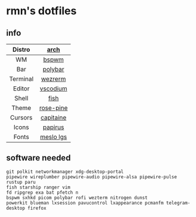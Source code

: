 # rmn's dotfiles

## info

| Distro   | [arch](https://archlinux.org)                                   |
|:--------:|:---------------------------------------------------------------:|
| WM       | [bspwm](https://github.com/baskerville/bspwm)                   |
| Bar      | [polybar](https://github.com/polybar/polybar)                   |
| Terminal | [wezrerm](https://wezfurlong.org/wezterm/)                      |
| Editor   | [vscodium](https://vscodium.com/)                               |
| Shell    | [fish](https://fishshell.com/)                                  |
| Theme    | [rose-pine](https://rosepinetheme.com/)                         |
| Cursors  | [capitaine](https://github.com/keeferrourke/capitaine-cursors)  |
| Icons    | [papirus](https://github.com/keeferrourke/capitaine-cursors)    |
| Fonts    | [meslo lgs](https://github.com/kalaschnik/meslolgs-nf-template) |

## software needed

```shell
git polkit networkmanager xdg-desktop-portal
pipewire wireplumber pipewire-audio pipewire-alsa pipewire-pulse
rustup paru
fish starship ranger vim
fd ripgrep exa bat pfetch n
bspwm sxhkd picom polybar rofi wezterm nitrogen dunst
powerkit blueman lxsession pavucontrol lxappearance pcmanfm telegram-desktop firefox
```
